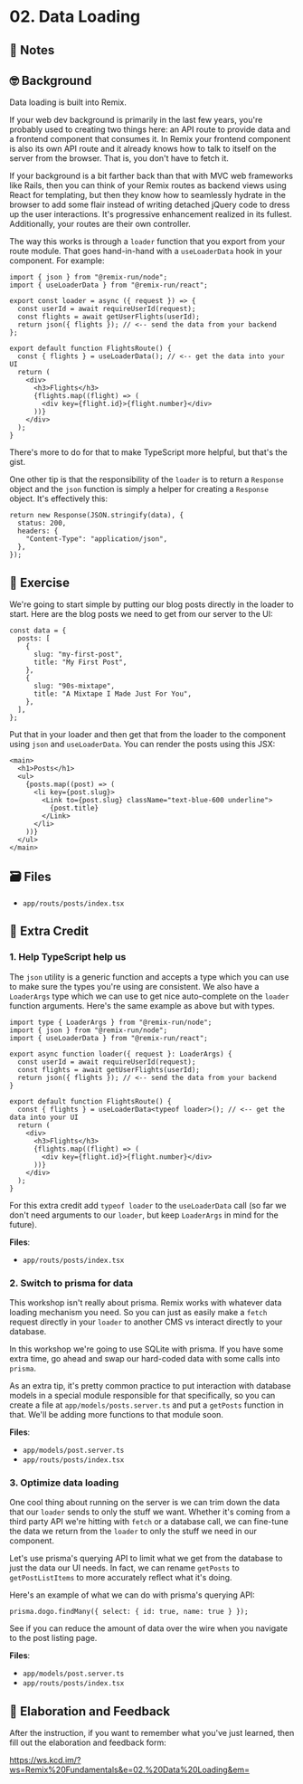 # 02. Data Loading

## 📝 Notes

## 🤓 Background

Data loading is built into Remix.

If your web dev background is primarily in the last few years, you're probably
used to creating two things here: an API route to provide data and a frontend
component that consumes it. In Remix your frontend component is also its own API
route and it already knows how to talk to itself on the server from the browser.
That is, you don't have to fetch it.

If your background is a bit farther back than that with MVC web frameworks like
Rails, then you can think of your Remix routes as backend views using React for
templating, but then they know how to seamlessly hydrate in the browser to add
some flair instead of writing detached jQuery code to dress up the user
interactions. It's progressive enhancement realized in its fullest.
Additionally, your routes are their own controller.

The way this works is through a `loader` function that you export from your
route module. That goes hand-in-hand with a `useLoaderData` hook in your
component. For example:

```tsx
import { json } from "@remix-run/node";
import { useLoaderData } from "@remix-run/react";

export const loader = async ({ request }) => {
  const userId = await requireUserId(request);
  const flights = await getUserFlights(userId);
  return json({ flights }); // <-- send the data from your backend
};

export default function FlightsRoute() {
  const { flights } = useLoaderData(); // <-- get the data into your UI
  return (
    <div>
      <h3>Flights</h3>
      {flights.map((flight) => (
        <div key={flight.id}>{flight.number}</div>
      ))}
    </div>
  );
}
```

There's more to do for that to make TypeScript more helpful, but that's the
gist.

One other tip is that the responsibility of the `loader` is to return a
`Response` object and the `json` function is simply a helper for creating a
`Response` object. It's effectively this:

```tsx
return new Response(JSON.stringify(data), {
  status: 200,
  headers: {
    "Content-Type": "application/json",
  },
});
```

## 💪 Exercise

We're going to start simple by putting our blog posts directly in the loader to
start. Here are the blog posts we need to get from our server to the UI:

```tsx
const data = {
  posts: [
    {
      slug: "my-first-post",
      title: "My First Post",
    },
    {
      slug: "90s-mixtape",
      title: "A Mixtape I Made Just For You",
    },
  ],
};
```

Put that in your loader and then get that from the loader to the component using
`json` and `useLoaderData`. You can render the posts using this JSX:

```tsx
<main>
  <h1>Posts</h1>
  <ul>
    {posts.map((post) => (
      <li key={post.slug}>
        <Link to={post.slug} className="text-blue-600 underline">
          {post.title}
        </Link>
      </li>
    ))}
  </ul>
</main>
```

## 🗃 Files

- `app/routs/posts/index.tsx`

## 💯 Extra Credit

### 1. Help TypeScript help us

The `json` utility is a generic function and accepts a type which you can use to
make sure the types you're using are consistent. We also have a `LoaderArgs`
type which we can use to get nice auto-complete on the `loader` function
arguments. Here's the same example as above but with types.

```tsx
import type { LoaderArgs } from "@remix-run/node";
import { json } from "@remix-run/node";
import { useLoaderData } from "@remix-run/react";

export async function loader({ request }: LoaderArgs) {
  const userId = await requireUserId(request);
  const flights = await getUserFlights(userId);
  return json({ flights }); // <-- send the data from your backend
}

export default function FlightsRoute() {
  const { flights } = useLoaderData<typeof loader>(); // <-- get the data into your UI
  return (
    <div>
      <h3>Flights</h3>
      {flights.map((flight) => (
        <div key={flight.id}>{flight.number}</div>
      ))}
    </div>
  );
}
```

For this extra credit add `typeof loader` to the `useLoaderData` call (so far we
don't need arguments to our `loader`, but keep `LoaderArgs` in mind for the
future).

**Files**:

- `app/routs/posts/index.tsx`

### 2. Switch to prisma for data

This workshop isn't really about prisma. Remix works with whatever data loading
mechanism you need. So you can just as easily make a `fetch` request directly in
your `loader` to another CMS vs interact directly to your database.

In this workshop we're going to use SQLite with prisma. If you have some extra
time, go ahead and swap our hard-coded data with some calls into `prisma`.

As an extra tip, it's pretty common practice to put interaction with database
models in a special module responsible for that specifically, so you can create
a file at `app/models/posts.server.ts` and put a `getPosts` function in that.
We'll be adding more functions to that module soon.

**Files**:

- `app/models/post.server.ts`
- `app/routs/posts/index.tsx`

### 3. Optimize data loading

One cool thing about running on the server is we can trim down the data that our
`loader` sends to only the stuff we want. Whether it's coming from a third party
API we're hitting with `fetch` or a database call, we can fine-tune the data we
return from the `loader` to only the stuff we need in our component.

Let's use prisma's querying API to limit what we get from the database to just
the data our UI needs. In fact, we can rename `getPosts` to `getPostListItems`
to more accurately reflect what it's doing.

Here's an example of what we can do with prisma's querying API:

```tsx
prisma.dogo.findMany({ select: { id: true, name: true } });
```

See if you can reduce the amount of data over the wire when you navigate to the
post listing page.

**Files**:

- `app/models/post.server.ts`
- `app/routs/posts/index.tsx`

## 🦉 Elaboration and Feedback

After the instruction, if you want to remember what you've just learned, then
fill out the elaboration and feedback form:

https://ws.kcd.im/?ws=Remix%20Fundamentals&e=02.%20Data%20Loading&em=

